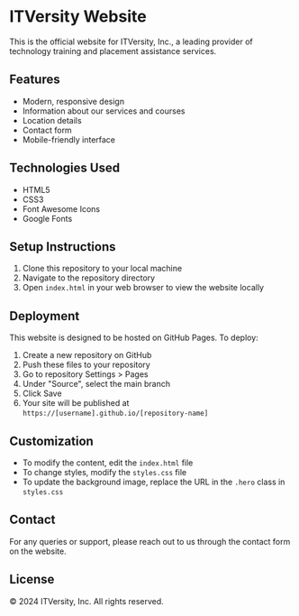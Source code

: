 # ITVersity Website

This is the official website for ITVersity, Inc., a leading provider of technology training and placement assistance services.

## Features

- Modern, responsive design
- Information about our services and courses
- Location details
- Contact form
- Mobile-friendly interface

## Technologies Used

- HTML5
- CSS3
- Font Awesome Icons
- Google Fonts

## Setup Instructions

1. Clone this repository to your local machine
2. Navigate to the repository directory
3. Open `index.html` in your web browser to view the website locally

## Deployment

This website is designed to be hosted on GitHub Pages. To deploy:

1. Create a new repository on GitHub
2. Push these files to your repository
3. Go to repository Settings > Pages
4. Under "Source", select the main branch
5. Click Save
6. Your site will be published at `https://[username].github.io/[repository-name]`

## Customization

- To modify the content, edit the `index.html` file
- To change styles, modify the `styles.css` file
- To update the background image, replace the URL in the `.hero` class in `styles.css`

## Contact

For any queries or support, please reach out to us through the contact form on the website.

## License

© 2024 ITVersity, Inc. All rights reserved. 